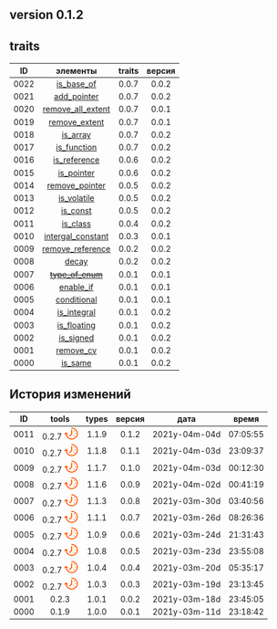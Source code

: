
[.]: ../../icons/point-red.png
[P]: ../../icons/progress.png
[R]: ../../icons/removed.png
[V]: ../../icons/success.png
[X]: ../../icons/failed.png
[D]: ../../icons/danger.png
[E]: ../../icons/empty.png
[N]: ../../icons/na.png

version 0.1.2
---

traits
---

| **ID** | элементы                | traits  | версия |    
|:------:|:-----------------------:|:-------:|:------:|    
|  0022  | [is_base_of][22]        |  0.0.7  | 0.0.2  |    
|  0021  | [add_pointer][21]       |  0.0.7  | 0.0.2  |    
|  0020  | [remove_all_extent][20] |  0.0.7  | 0.0.1  |    
|  0019  | [remove_extent][19]     |  0.0.7  | 0.0.1  |    
|  0018  | [is_array][18]          |  0.0.7  | 0.0.2  |    
|  0017  | [is_function][17]       |  0.0.7  | 0.0.2  |    
|  0016  | [is_reference][16]      |  0.0.6  | 0.0.2  |    
|  0015  | [is_pointer][15]        |  0.0.6  | 0.0.2  |    
|  0014  | [remove_pointer][14]    |  0.0.5  | 0.0.2  |    
|  0013  | [is_volatile][13]       |  0.0.5  | 0.0.2  |    
|  0012  | [is_const][12]          |  0.0.5  | 0.0.2  |    
|  0011  | [is_class][11]          |  0.0.4  | 0.0.2  |    
|  0010  | [intergal_constant][10] |  0.0.3  | 0.0.1  |    
|  0009  | [remove_reference][09]  |  0.0.2  | 0.0.2  |    
|  0008  | [decay][08]             |  0.0.2  | 0.0.2  |    
|  0007  | [~~type_of_enum~~][07]  |  0.0.1  | 0.0.1  |    
|  0006  | [enable_if][06]         |  0.0.1  | 0.0.1  |    
|  0005  | [conditional][05]       |  0.0.1  | 0.0.1  |    
|  0004  | [is_integral][04]       |  0.0.1  | 0.0.2  |    
|  0003  | [is_floating][03]       |  0.0.1  | 0.0.2  |    
|  0002  | [is_signed][02]         |  0.0.1  | 0.0.2  |    
|  0001  | [remove_cv][01]         |  0.0.1  | 0.0.2  |    
|  0000  | [is_same][00]           |  0.0.1  | 0.0.2  |    

[M]:  #traits                         "мета-функции для обработки типов"  
[00]: traits/is_same.md               "мета-функция: true, если типы идентичны"  
[01]: traits/remove_cv.md             "мета-функция: удаляет квалификаторы"  
[02]: traits/is_signed.md             "мета-функция: true, если тип - знаковый"  
[03]: traits/is_floating.md           "мета-функция: true, если тип - дробное число"  
[04]: traits/is_integral.md           "мета-функция: true, если тип - интегральное число"  
[05]: traits/conditional.md           "мета-функция: выбор одного из двух типов по условию"  
[06]: traits/enable_if.md             "мета-функция: если первый аргумент - false, шаблон не скомпилируется"  
[07]: common/type_of_enum.md          "мета-функция: возвращает underlying_type"  
[08]: traits/decay.md                 "мета-функция: разложение типа lvalue-to-rvalue"  
[09]: traits/remove_reference.md      "мета-функция: удаляет у типа ссылку"  
[10]: traits/intergal_constant.md     "тип-константное значение"  
[11]: traits/is_class.md              "мета-функция: true, если тип - классовый"  
[12]: traits/is_const.md              "мета-функция: true, если тип - констатный" 
[13]: traits/is_volatile.md           "мета-функция: true, если тип - волатильный" 
[14]: traits/remove_pointer.md        "мета-функция: удаляет указательную семантику"  
[15]: traits/is_pointer.md            "мета-функция: true, если тип - указательный"  
[16]: traits/is_reference.md          "мета-функция: true, если тип - ссылочный"  
[17]: traits/is_function.md           "мета-функция: true, если тип - функция"  
[18]: traits/is_array.md              "мета-функция: true, если тип - массив"  
[19]: traits/remove_extent.md         "мета-функция: удаляет одну размерность массива"  
[20]: traits/remove_all_extent.md     "мета-функция: удаляет все размерности массивов"  
[21]: traits/add_pointer.md           "мета-функция: добавляет к типу указательную семантику"  
[22]: traits/is_base_of.md            "мета-функция: true, если B - базовый тип для D"  

История изменений
---

| **ID** |      tools      | types | версия |     дата      |  время   | 
|:------:|:---------------:|:-----:|:------:|:-------------:|:--------:| 
|  0011  | 0.2.7 [![P]][M] | 1.1.9 | 0.1.2  | 2021y-04m-04d | 07:05:55 | 
|  0010  | 0.2.7 [![P]][M] | 1.1.8 | 0.1.1  | 2021y-04m-03d | 23:09:37 | 
|  0009  | 0.2.7 [![P]][M] | 1.1.7 | 0.1.0  | 2021y-04m-03d | 00:12:30 | 
|  0008  | 0.2.7 [![P]][M] | 1.1.6 | 0.0.9  | 2021y-04m-02d | 00:41:19 | 
|  0007  | 0.2.7 [![P]][M] | 1.1.3 | 0.0.8  | 2021y-03m-30d | 03:40:56 | 
|  0006  | 0.2.7 [![P]][M] | 1.1.1 | 0.0.7  | 2021y-03m-26d | 08:26:36 | 
|  0005  | 0.2.7 [![P]][M] | 1.0.9 | 0.0.6  | 2021y-03m-24d | 21:31:43 | 
|  0004  | 0.2.7 [![P]][M] | 1.0.8 | 0.0.5  | 2021y-03m-23d | 23:55:08 | 
|  0003  | 0.2.7 [![P]][M] | 1.0.4 | 0.0.4  | 2021y-03m-20d | 05:35:17 | 
|  0002  | 0.2.7 [![P]][M] | 1.0.3 | 0.0.3  | 2021y-03m-19d | 23:13:45 | 
|  0001  | 0.2.3           | 1.0.1 | 0.0.2  | 2021y-03m-18d | 23:45:05 | 
|  0000  | 0.1.9           | 1.0.0 | 0.0.1  | 2021y-03m-11d | 23:18:42 | 
